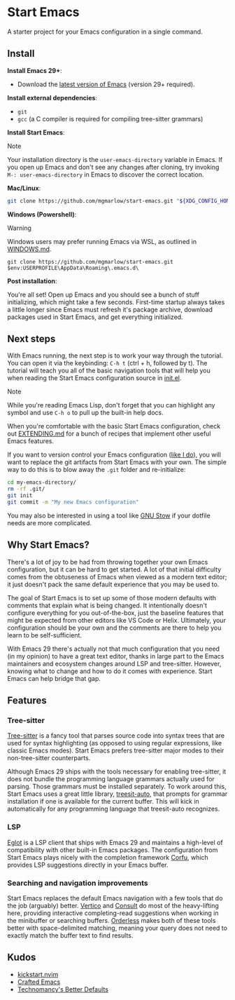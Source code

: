 # Start Emacs

A starter project for your Emacs configuration in a single command.

## Install

**Install Emacs 29+**:

* Download the [latest version of
Emacs](https://www.gnu.org/software/emacs/) (version 29+ required).

**Install external dependencies**:

* `git`
* `gcc` (a C compiler is required for compiling  tree-sitter grammars)

**Install Start Emacs**:

> [!Note]
> Your installation directory is the `user-emacs-directory` variable
> in Emacs. If you open up Emacs and don't see any changes after
> cloning, try invoking `M-: user-emacs-directory` in Emacs to
> discover the correct location.

**Mac/Linux**:

```sh
git clone https://github.com/mgmarlow/start-emacs.git "${XDG_CONFIG_HOME:-$HOME/.config}"/emacs
```

**Windows (Powershell)**:

> [!Warning]
> Windows users may prefer running Emacs via WSL, as outlined in
> [WINDOWS.md](./WINDOWS.md).

```
git clone https://github.com/mgmarlow/start-emacs.git $env:USERPROFILE\AppData\Roaming\.emacs.d\
```

**Post installation**:

You're all set! Open up Emacs and you should see a bunch of stuff
initializing, which might take a few seconds. First-time startup
always takes a little longer since Emacs must refresh it's package
archive, download packages used in Start Emacs, and get everything
initialized.

## Next steps

With Emacs running, the next step is to work your way through the
tutorial. You can open it via the keybinding: `C-h t` (ctrl + h,
followed by t). The tutorial will teach you all of the basic
navigation tools that will help you when reading the Start Emacs
configuration source in [init.el](./init.el).

> [!Note]
> While you're reading Emacs Lisp, don't forget that you can highlight
> any symbol and use `C-h o` to pull up the built-in help docs.

When you're comfortable with the basic Start Emacs configuration,
check out [EXTENDING.md](./EXTENDING.md) for a bunch of recipes that
implement other useful Emacs features.

If you want to version control your Emacs configuration ([like I
do](https://github.com/mgmarlow/dotemacs)), you will want to replace
the git artifacts from Start Emacs with your own. The simple way to do
this is to blow away the `.git` folder and re-initialize:

```sh
cd my-emacs-directory/
rm -rf .git/
git init
git commit -m "My new Emacs configuration"
```

You may also be interested in using a tool like [GNU
Stow](https://www.gnu.org/software/stow/) if your dotfile needs are
more complicated.

## Why Start Emacs?

There's a lot of joy to be had from throwing together your own Emacs
configuration, but it can be hard to get started. A lot of that
initial difficulty comes from the obtuseness of Emacs when viewed as a
modern text editor; it just doesn't pack the same default experience
that you may be used to.

The goal of Start Emacs is to set up some of those modern defaults
with comments that explain what is being changed. It intentionally
doesn't configure everything for you out-of-the-box, just the baseline
features that might be expected from other editors like VS Code or
Helix. Ultimately, your configuration should be your own and the
comments are there to help you learn to be self-sufficient.

With Emacs 29 there's actually not that much configuration that you
need (in my opinion) to have a great text editor, thanks in large part
to the Emacs maintainers and ecosystem changes around LSP and
tree-sitter. However, knowing what to change and how to do it comes
with experience. Start Emacs can help bridge that gap.

## Features

### Tree-sitter

[Tree-sitter](https://tree-sitter.github.io/tree-sitter/) is a fancy
tool that parses source code into syntax trees that are used for
syntax highlighting (as opposed to using regular expressions, like
classic Emacs modes). Start Emacs prefers tree-sitter major modes
to their non-tree-sitter counterparts.

Although Emacs 29 ships with the tools necessary for enabling
tree-sitter, it does not bundle the programming language grammars
actually used for parsing. Those grammars must be installed
separately. To work around this, Start Emacs uses a great little
library, [treesit-auto](https://github.com/renzmann/treesit-auto),
that prompts for grammar installation if one is available for the
current buffer. This will kick in automatically for any programming
language that treesit-auto recognizes.

### LSP

[Eglot](https://github.com/joaotavora/eglot) is a LSP client that
ships with Emacs 29 and maintains a high-level of compatibility with
other built-in Emacs packages. The configuration from Start Emacs
plays nicely with the completion framework
[Corfu](https://elpa.gnu.org/packages/corfu.html), which provides LSP
suggestions directly in your Emacs buffer.

### Searching and navigation improvements

Start Emacs replaces the default Emacs navigation with a few tools
that do the job (arguably)
better. [Vertico](https://elpa.gnu.org/packages/vertico.html) and
[Consult](https://elpa.gnu.org/packages/consult.html) do most of the
heavy-lifting here, providing interactive completing-read suggestions
when working in the minibuffer or searching
buffers. [Orderless](https://elpa.gnu.org/packages/orderless.html)
makes both of these tools better with space-delimited matching,
meaning your query does not need to exactly match the buffer text to
find results.

## Kudos

- [kickstart.nvim](https://github.com/nvim-lua/kickstart.nvim)
- [Crafted Emacs](https://github.com/SystemCrafters/crafted-emacs)
- [Technomancy's Better Defaults](https://git.sr.ht/~technomancy/better-defaults)
